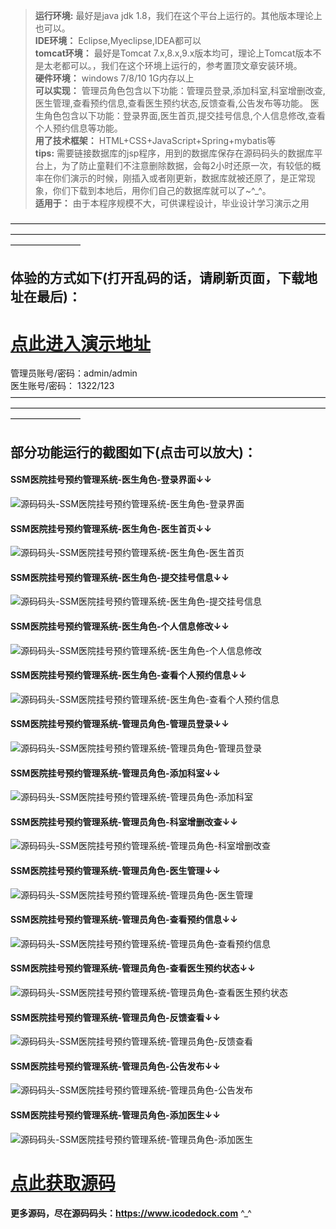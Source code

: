>  **运行环境:** 最好是java jdk 1.8，我们在这个平台上运行的。其他版本理论上也可以。  
>  **IDE环境：** Eclipse,Myeclipse,IDEA都可以  
>  **tomcat环境：** 最好是Tomcat 7.x,8.x,9.x版本均可，理论上Tomcat版本不是太老都可以。，我们在这个环境上运行的，参考置顶文章安装环境。  
>  **硬件环境：** windows 7/8/10 1G内存以上  
>  **可以实现：** 管理员角色包含以下功能：管理员登录,添加科室,科室增删改查,医生管理,查看预约信息,查看医生预约状态,反馈查看,公告发布等功能。
医生角色包含以下功能：登录界面,医生首页,提交挂号信息,个人信息修改,查看个人预约信息等功能。  
>  **用了技术框架：** HTML+CSS+JavaScript+Spring+mybatis等  
>  **tips:** 需要链接数据库的jsp程序，用到的数据库保存在源码码头的数据库平台上，为了防止童鞋们不注意删除数据，会每2小时还原一次，有较低的概率在你们演示的时候，刚插入或者刚更新，数据库就被还原了，是正常现象，你们下载到本地后，用你们自己的数据库就可以了~^_^。  
>  **适用于：** 由于本程序规模不大，可供课程设计，毕业设计学习演示之用  
  

————————————————————————————————————————————————————————————————————————————————
## 体验的方式如下(打开乱码的话，请刷新页面，下载地址在最后)：  
# <a rel="nofollow"  href="http://demo.icodedock.com/ssmyiyuanyuyue" target="_blank"><u>点此进入演示地址</u></a>
管理员账号/密码：admin/admin  
医生账号/密码： 1322/123  
————————————————————————————————————————————————————————————————————————————————
## 部分功能运行的截图如下(点击可以放大)：
#### SSM医院挂号预约管理系统-医生角色-登录界面↓↓
![源码码头-SSM医院挂号预约管理系统-医生角色-登录界面](http://images.icodedock.com/JAVA/JAVAEE/SSM%E5%8C%BB%E9%99%A2%E6%8C%82%E5%8F%B7%E9%A2%84%E7%BA%A6%E7%AE%A1%E7%90%86%E7%B3%BB%E7%BB%9F/%E5%8C%BB%E7%94%9F%E8%A7%92%E8%89%B2/%E7%99%BB%E5%BD%95%E7%95%8C%E9%9D%A2.png)
#### SSM医院挂号预约管理系统-医生角色-医生首页↓↓
![源码码头-SSM医院挂号预约管理系统-医生角色-医生首页](http://images.icodedock.com/JAVA/JAVAEE/SSM%E5%8C%BB%E9%99%A2%E6%8C%82%E5%8F%B7%E9%A2%84%E7%BA%A6%E7%AE%A1%E7%90%86%E7%B3%BB%E7%BB%9F/%E5%8C%BB%E7%94%9F%E8%A7%92%E8%89%B2/%E5%8C%BB%E7%94%9F%E9%A6%96%E9%A1%B5.png)
#### SSM医院挂号预约管理系统-医生角色-提交挂号信息↓↓
![源码码头-SSM医院挂号预约管理系统-医生角色-提交挂号信息](http://images.icodedock.com/JAVA/JAVAEE/SSM%E5%8C%BB%E9%99%A2%E6%8C%82%E5%8F%B7%E9%A2%84%E7%BA%A6%E7%AE%A1%E7%90%86%E7%B3%BB%E7%BB%9F/%E5%8C%BB%E7%94%9F%E8%A7%92%E8%89%B2/%E6%8F%90%E4%BA%A4%E6%8C%82%E5%8F%B7%E4%BF%A1%E6%81%AF.png)
#### SSM医院挂号预约管理系统-医生角色-个人信息修改↓↓
![源码码头-SSM医院挂号预约管理系统-医生角色-个人信息修改](http://images.icodedock.com/JAVA/JAVAEE/SSM%E5%8C%BB%E9%99%A2%E6%8C%82%E5%8F%B7%E9%A2%84%E7%BA%A6%E7%AE%A1%E7%90%86%E7%B3%BB%E7%BB%9F/%E5%8C%BB%E7%94%9F%E8%A7%92%E8%89%B2/%E4%B8%AA%E4%BA%BA%E4%BF%A1%E6%81%AF%E4%BF%AE%E6%94%B9.png)
#### SSM医院挂号预约管理系统-医生角色-查看个人预约信息↓↓
![源码码头-SSM医院挂号预约管理系统-医生角色-查看个人预约信息](http://images.icodedock.com/JAVA/JAVAEE/SSM%E5%8C%BB%E9%99%A2%E6%8C%82%E5%8F%B7%E9%A2%84%E7%BA%A6%E7%AE%A1%E7%90%86%E7%B3%BB%E7%BB%9F/%E5%8C%BB%E7%94%9F%E8%A7%92%E8%89%B2/%E6%9F%A5%E7%9C%8B%E4%B8%AA%E4%BA%BA%E9%A2%84%E7%BA%A6%E4%BF%A1%E6%81%AF.png)
#### SSM医院挂号预约管理系统-管理员角色-管理员登录↓↓
![源码码头-SSM医院挂号预约管理系统-管理员角色-管理员登录](http://images.icodedock.com/JAVA/JAVAEE/SSM%E5%8C%BB%E9%99%A2%E6%8C%82%E5%8F%B7%E9%A2%84%E7%BA%A6%E7%AE%A1%E7%90%86%E7%B3%BB%E7%BB%9F/%E7%AE%A1%E7%90%86%E5%91%98%E8%A7%92%E8%89%B2/%E7%AE%A1%E7%90%86%E5%91%98%E7%99%BB%E5%BD%95.png)
#### SSM医院挂号预约管理系统-管理员角色-添加科室↓↓
![源码码头-SSM医院挂号预约管理系统-管理员角色-添加科室](http://images.icodedock.com/JAVA/JAVAEE/SSM%E5%8C%BB%E9%99%A2%E6%8C%82%E5%8F%B7%E9%A2%84%E7%BA%A6%E7%AE%A1%E7%90%86%E7%B3%BB%E7%BB%9F/%E7%AE%A1%E7%90%86%E5%91%98%E8%A7%92%E8%89%B2/%E6%B7%BB%E5%8A%A0%E7%A7%91%E5%AE%A4.png)
#### SSM医院挂号预约管理系统-管理员角色-科室增删改查↓↓
![源码码头-SSM医院挂号预约管理系统-管理员角色-科室增删改查](http://images.icodedock.com/JAVA/JAVAEE/SSM%E5%8C%BB%E9%99%A2%E6%8C%82%E5%8F%B7%E9%A2%84%E7%BA%A6%E7%AE%A1%E7%90%86%E7%B3%BB%E7%BB%9F/%E7%AE%A1%E7%90%86%E5%91%98%E8%A7%92%E8%89%B2/%E7%A7%91%E5%AE%A4%E5%A2%9E%E5%88%A0%E6%94%B9%E6%9F%A5.png)
#### SSM医院挂号预约管理系统-管理员角色-医生管理↓↓
![源码码头-SSM医院挂号预约管理系统-管理员角色-医生管理](http://images.icodedock.com/JAVA/JAVAEE/SSM%E5%8C%BB%E9%99%A2%E6%8C%82%E5%8F%B7%E9%A2%84%E7%BA%A6%E7%AE%A1%E7%90%86%E7%B3%BB%E7%BB%9F/%E7%AE%A1%E7%90%86%E5%91%98%E8%A7%92%E8%89%B2/%E5%8C%BB%E7%94%9F%E7%AE%A1%E7%90%86.png)
#### SSM医院挂号预约管理系统-管理员角色-查看预约信息↓↓
![源码码头-SSM医院挂号预约管理系统-管理员角色-查看预约信息](http://images.icodedock.com/JAVA/JAVAEE/SSM%E5%8C%BB%E9%99%A2%E6%8C%82%E5%8F%B7%E9%A2%84%E7%BA%A6%E7%AE%A1%E7%90%86%E7%B3%BB%E7%BB%9F/%E7%AE%A1%E7%90%86%E5%91%98%E8%A7%92%E8%89%B2/%E6%9F%A5%E7%9C%8B%E9%A2%84%E7%BA%A6%E4%BF%A1%E6%81%AF.png)
#### SSM医院挂号预约管理系统-管理员角色-查看医生预约状态↓↓
![源码码头-SSM医院挂号预约管理系统-管理员角色-查看医生预约状态](http://images.icodedock.com/JAVA/JAVAEE/SSM%E5%8C%BB%E9%99%A2%E6%8C%82%E5%8F%B7%E9%A2%84%E7%BA%A6%E7%AE%A1%E7%90%86%E7%B3%BB%E7%BB%9F/%E7%AE%A1%E7%90%86%E5%91%98%E8%A7%92%E8%89%B2/%E6%9F%A5%E7%9C%8B%E5%8C%BB%E7%94%9F%E9%A2%84%E7%BA%A6%E7%8A%B6%E6%80%81.png)
#### SSM医院挂号预约管理系统-管理员角色-反馈查看↓↓
![源码码头-SSM医院挂号预约管理系统-管理员角色-反馈查看](http://images.icodedock.com/JAVA/JAVAEE/SSM%E5%8C%BB%E9%99%A2%E6%8C%82%E5%8F%B7%E9%A2%84%E7%BA%A6%E7%AE%A1%E7%90%86%E7%B3%BB%E7%BB%9F/%E7%AE%A1%E7%90%86%E5%91%98%E8%A7%92%E8%89%B2/%E5%8F%8D%E9%A6%88%E6%9F%A5%E7%9C%8B.png)
#### SSM医院挂号预约管理系统-管理员角色-公告发布↓↓
![源码码头-SSM医院挂号预约管理系统-管理员角色-公告发布](http://images.icodedock.com/JAVA/JAVAEE/SSM%E5%8C%BB%E9%99%A2%E6%8C%82%E5%8F%B7%E9%A2%84%E7%BA%A6%E7%AE%A1%E7%90%86%E7%B3%BB%E7%BB%9F/%E7%AE%A1%E7%90%86%E5%91%98%E8%A7%92%E8%89%B2/%E5%85%AC%E5%91%8A%E5%8F%91%E5%B8%83.png)
#### SSM医院挂号预约管理系统-管理员角色-添加医生↓↓
![源码码头-SSM医院挂号预约管理系统-管理员角色-添加医生](http://images.icodedock.com/JAVA/JAVAEE/SSM%E5%8C%BB%E9%99%A2%E6%8C%82%E5%8F%B7%E9%A2%84%E7%BA%A6%E7%AE%A1%E7%90%86%E7%B3%BB%E7%BB%9F/%E7%AE%A1%E7%90%86%E5%91%98%E8%A7%92%E8%89%B2/%E6%B7%BB%E5%8A%A0%E5%8C%BB%E7%94%9F.png)
# <a rel="nofollow" href="http://www.icodedock.com/article/a78" target="_blank"><u>点此获取源码</u></a>
**更多源码，尽在源码码头：<a href="https://www.icodedock.com">https://www.icodedock.com<a>** ^_^
<p style="display:none"  >本源码关键字：医院挂号 预约 科室管理 值班信息 医生管理 科室管理 swing 窗体 网页 毕业设计 课程设计 web 网站 程序 软件 管理系统 gui</p>